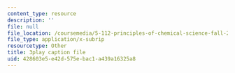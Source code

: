 ```yaml
---
content_type: resource
description: ''
file: null
file_location: /coursemedia/5-112-principles-of-chemical-science-fall-2005/428603e5e42d575ebac1a439a16325a8_sNdTPKvsYXg.vtt
file_type: application/x-subrip
resourcetype: Other
title: 3play caption file
uid: 428603e5-e42d-575e-bac1-a439a16325a8
---
```

